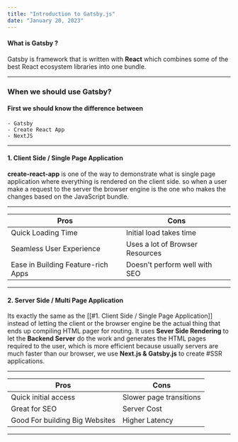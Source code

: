 ```yaml
---
title: "Introduction to Gatsby.js"
date: "January 20, 2023"
---
```


#### What is Gatsby ?
Gatsby is framework that is written with **React** which combines some of the best React ecosystem libraries into one bundle.

---

### When we should use Gatsby?

#### First we should know the difference between
	- Gatsby
	- Create React App
	- NextJS

---

#### 1. Client Side  / Single Page Application
**create-react-app** is one of the way to demonstrate what is single page application where everything is rendered on the client side. so when a user make a request to the server the browser engine is the one who makes the changes based on the JavaScript bundle.

---

Pros | Cons
--- | ---
Quick Loading Time | Initial load takes time
Seamless User Experience | Uses a lot of Browser Resources
Ease in Building Feature-rich Apps | Doesn't perform well with SEO

---

#### 2. Server Side / Multi Page Application
Its exactly the same as the [[#1. Client Side / Single Page Application]] instead of letting the client or the browser engine be the actual thing that ends up compiling HTML pager for routing.
It uses **Sever Side Rendering** to let the **Backend Server** do the work and generates the HTML pages required to the user, which is more efficient because usually servers are much faster than our browser, we use **Next.js & Gatsby.js** to create #SSR applications.

---
Pros | Cons
--- | ---
Quick initial access | Slower page transitions
Great for SEO | Server Cost
Good For building Big Websites | Higher Latency

---

